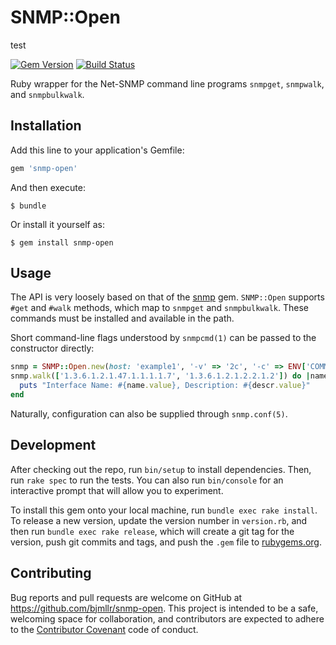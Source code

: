 # SNMP::Open

test

[![Gem Version](https://badge.fury.io/rb/snmp-open.svg)](https://rubygems.org/gems/snmp-open)
[![Build Status](https://travis-ci.org/bjmllr/snmp-open.svg)](https://travis-ci.org/bjmllr/snmp-open)

Ruby wrapper for the Net-SNMP command line programs `snmpget`, `snmpwalk`, and `snmpbulkwalk`.

## Installation

Add this line to your application's Gemfile:

```ruby
gem 'snmp-open'
```

And then execute:

    $ bundle

Or install it yourself as:

    $ gem install snmp-open

## Usage

The API is very loosely based on that of the [snmp](https://github.com/hallidave/ruby-snmp) gem. `SNMP::Open` supports `#get` and `#walk` methods, which map to `snmpget` and `snmpbulkwalk`. These commands must be installed and available in the path.

Short command-line flags understood by `snmpcmd(1)` can be passed to the constructor directly:

```ruby
snmp = SNMP::Open.new(host: 'example1', '-v' => '2c', '-c' => ENV['COMMUNITY'])
snmp.walk(['1.3.6.1.2.1.47.1.1.1.1.7', '1.3.6.1.2.1.2.2.1.2']) do |name, descr|
  puts "Interface Name: #{name.value}, Description: #{descr.value}"
end
```

Naturally, configuration can also be supplied through `snmp.conf(5)`.

## Development

After checking out the repo, run `bin/setup` to install dependencies. Then, run `rake spec` to run the tests. You can also run `bin/console` for an interactive prompt that will allow you to experiment.

To install this gem onto your local machine, run `bundle exec rake install`. To release a new version, update the version number in `version.rb`, and then run `bundle exec rake release`, which will create a git tag for the version, push git commits and tags, and push the `.gem` file to [rubygems.org](https://rubygems.org).

## Contributing

Bug reports and pull requests are welcome on GitHub at https://github.com/bjmllr/snmp-open. This project is intended to be a safe, welcoming space for collaboration, and contributors are expected to adhere to the [Contributor Covenant](http://contributor-covenant.org) code of conduct.
